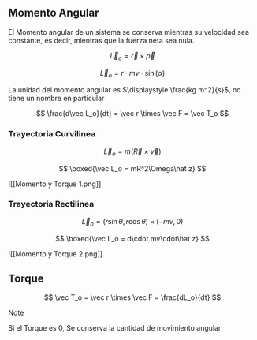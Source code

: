 ## Momento Angular

El Momento angular de un sistema se conserva mientras su velocidad sea constante, es decir, mientras que la fuerza neta sea nula.

$$
\vec L_o = \vec r \times \vec p
$$

$$
\vec L_o = r\cdot mv\cdot \sin(\alpha)
$$

La unidad del momento angular es $\displaystyle \frac{kg.m^2}{s}$, no tiene un nombre en particular

$$
\frac{d\vec L_o}{dt} = \vec r \times \vec F = \vec T_o
$$

### Trayectoria Curvilinea

$$
\vec L_o = m(\vec R\times\vec v)
$$

$$
\boxed{\vec L_o = mR^2\Omega\hat z}
$$

![[Momento y Torque 1.png]]

### Trayectoria Rectilinea

$$
\vec L_o = (r\sin\theta, r\cos\theta) \times (-mv, 0)
$$

$$
\boxed{\vec L_o = d\cdot mv\cdot\hat z}
$$

![[Momento y Torque 2.png]]

## Torque

$$
\vec  T_o = \vec r \times \vec F = \frac{dL_o}{dt}
$$

> [!note]
> Si el Torque es $0$, Se conserva la cantidad de movimiento angular
